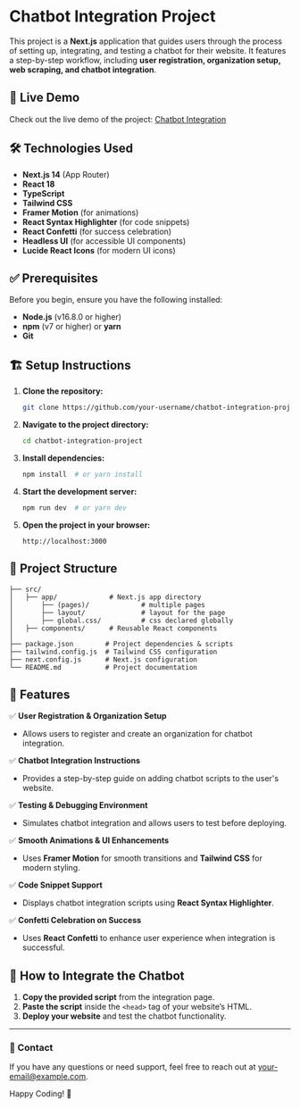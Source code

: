 # Chatbot Integration Project

This project is a **Next.js** application that guides users through the process of setting up, integrating, and testing a chatbot for their website. It features a step-by-step workflow, including **user registration, organization setup, web scraping, and chatbot integration**.

## 🚀 Live Demo

Check out the live demo of the project: [Chatbot Integration](https://beyond-chats-assignment-seven.vercel.app/)

## 🛠 Technologies Used

- **Next.js 14** (App Router)
- **React 18**
- **TypeScript**
- **Tailwind CSS**
- **Framer Motion** (for animations)
- **React Syntax Highlighter** (for code snippets)
- **React Confetti** (for success celebration)
- **Headless UI** (for accessible UI components)
- **Lucide React Icons** (for modern UI icons)

## ✅ Prerequisites

Before you begin, ensure you have the following installed:

- **Node.js** (v16.8.0 or higher)
- **npm** (v7 or higher) or **yarn**
- **Git**

## 🏗 Setup Instructions

1. **Clone the repository:**
   ```bash
   git clone https://github.com/your-username/chatbot-integration-project.git
   ```
2. **Navigate to the project directory:**
   ```bash
   cd chatbot-integration-project
   ```
3. **Install dependencies:**
   ```bash
   npm install  # or yarn install
   ```
4. **Start the development server:**
   ```bash
   npm run dev  # or yarn dev
   ```
5. **Open the project in your browser:**
   ```
   http://localhost:3000
   ```

## 🔧 Project Structure

```
├── src/
│   ├── app/             # Next.js app directory
│       ├── (pages)/             # multiple pages
│       ├── layout/              # layout for the page
│       ├── global.css/          # css declared globally
│   ├── components/      # Reusable React components
│
├── package.json        # Project dependencies & scripts
├── tailwind.config.js  # Tailwind CSS configuration
├── next.config.js      # Next.js configuration
└── README.md           # Project documentation
```

## 📌 Features

✅ **User Registration & Organization Setup**

- Allows users to register and create an organization for chatbot integration.

✅ **Chatbot Integration Instructions**

- Provides a step-by-step guide on adding chatbot scripts to the user's website.

✅ **Testing & Debugging Environment**

- Simulates chatbot integration and allows users to test before deploying.

✅ **Smooth Animations & UI Enhancements**

- Uses **Framer Motion** for smooth transitions and **Tailwind CSS** for modern styling.

✅ **Code Snippet Support**

- Displays chatbot integration scripts using **React Syntax Highlighter**.

✅ **Confetti Celebration on Success**

- Uses **React Confetti** to enhance user experience when integration is successful.

## 📜 How to Integrate the Chatbot

1. **Copy the provided script** from the integration page.
2. **Paste the script** inside the `<head>` tag of your website’s HTML.
3. **Deploy your website** and test the chatbot functionality.

---

### 📧 Contact

If you have any questions or need support, feel free to reach out at [your-email@example.com](mailto:your-email@example.com).

Happy Coding! 🚀
